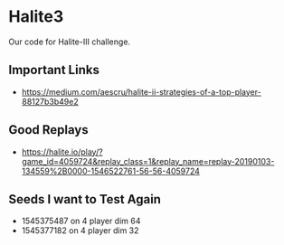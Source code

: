 # Halite3
Our code for Halite-III challenge.


## Important Links
- https://medium.com/aescru/halite-ii-strategies-of-a-top-player-88127b3b49e2

## Good Replays
- https://halite.io/play/?game_id=4059724&replay_class=1&replay_name=replay-20190103-134559%2B0000-1546522761-56-56-4059724

## Seeds I want to Test Again
- 1545375487 on 4 player dim 64
- 1545377182 on 4 player dim 32